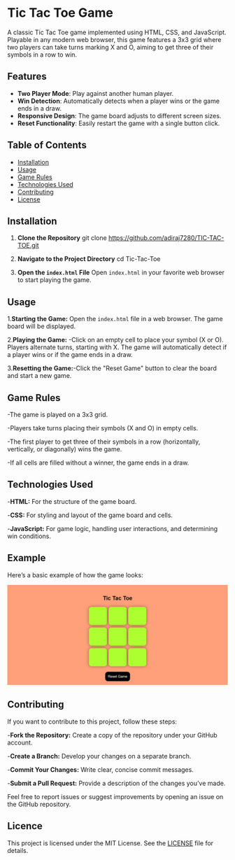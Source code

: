 # Tic Tac Toe Game

A classic Tic Tac Toe game implemented using HTML, CSS, and JavaScript. Playable in any modern web browser, this game features a 3x3 grid where two players can take turns marking X and O, aiming to get three of their symbols in a row to win.

## Features

- **Two Player Mode**: Play against another human player.
- **Win Detection**: Automatically detects when a player wins or the game ends in a draw.
- **Responsive Design**: The game board adjusts to different screen sizes.
- **Reset Functionality**: Easily restart the game with a single button click.

## Table of Contents

- [Installation](#installation)
- [Usage](#usage)
- [Game Rules](#game-rules)
- [Technologies Used](#technologies-used)
- [Contributing](#contributing)
- [License](#license)

## Installation

1. **Clone the Repository**
   git clone https://github.com/adiraj7280/TIC-TAC-TOE.git

2. **Navigate to the Project Directory**
   cd Tic-Tac-Toe

3. **Open the `index.html` File**
   Open `index.html` in your favorite web browser to start playing the game.

## Usage

1.**Starting the Game:** Open the `index.html` file in a web browser. The game board will be displayed.

2.**Playing the Game:** -Click on an empty cell to place your symbol (X or O).
                        Players alternate turns, starting with X.
                        The game will automatically detect if a player wins or if the game ends in a draw.

3.**Resetting the Game:**-Click the "Reset Game" button to clear the board and start a new game.

## Game Rules

-The game is played on a 3x3 grid.

-Players take turns placing their symbols (X and O) in empty cells.

-The first player to get three of their symbols in a row (horizontally, vertically, or diagonally) wins the game.

-If all cells are filled without a winner, the game ends in a draw.

## Technologies Used

-**HTML:** For the structure of the game board.

-**CSS:** For styling and layout of the game board and cells.

-**JavaScript:** For game logic, handling user interactions, and determining win conditions.

## Example

Here’s a basic example of how the game looks:

![Tic Tac Toe Screenshot](Sample.png)

## Contributing

If you want to contribute to this project, follow these steps:

-**Fork the Repository:** Create a copy of the repository under your GitHub account.

-**Create a Branch:** Develop your changes on a separate branch.

-**Commit Your Changes:** Write clear, concise commit messages.

-**Submit a Pull Request:** Provide a description of the changes you’ve made.

Feel free to report issues or suggest improvements by opening an issue on the GitHub repository.

## Licence

This project is licensed under the MIT License. See the [LICENSE](LICENSE) file for details.



